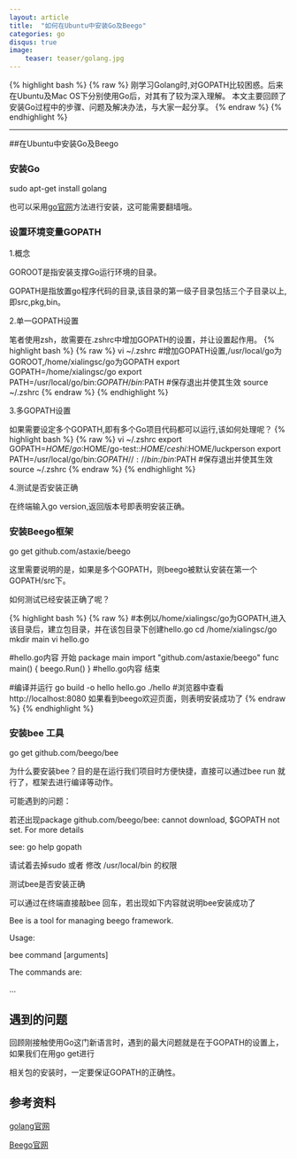 ```yaml
---
layout: article
title:  "如何在Ubuntu中安装Go及Beego"
categories: go
disqus: true
image:
    teaser: teaser/golang.jpg
---
```


{% highlight bash %}
{% raw %}
刚学习Golang时,对GOPATH比较困惑。后来在Ubuntu及Mac OS下分别使用Go后，对其有了较为深入理解。
本文主要回顾了安装Go过程中的步骤、问题及解决办法，与大家一起分享。
{% endraw %}
{% endhighlight %} 

---


##在Ubuntu中安装Go及Beego

### 安装Go

sudo apt-get install golang

也可以采用[go官网](http://golang.org/doc/install)方法进行安装，这可能需要翻墙哦。


### 设置环境变量GOPATH

1.概念

GOROOT是指安装支撑Go运行环境的目录。

GOPATH是指放置go程序代码的目录,该目录的第一级子目录包括三个子目录以上,即src,pkg,bin。


2.单一GOPATH设置

笔者使用zsh，故需要在.zshrc中增加GOPATH的设置，并让设置起作用。
{% highlight bash %}
{% raw %}
vi ~/.zshrc
#增加GOPATH设置,/usr/local/go为GOROOT,/home/xialingsc/go为GOPATH
export GOPATH=/home/xialingsc/go
export PATH=/usr/local/go/bin:$GOPATH/bin:$PATH
#保存退出并使其生效
source ~/.zshrc
{% endraw %}
{% endhighlight %}

3.多GOPATH设置

如果需要设定多个GOPATH,即有多个Go项目代码都可以运行,该如何处理呢？
{% highlight bash %}
{% raw %}
vi ~/.zshrc
export GOPATH=$HOME/go:$HOME/go-test::$HOME/ceshi:$HOME/luckperson
export PATH=/usr/local/go/bin:${GOPATH//://bin:}/bin:$PATH
#保存退出并使其生效
source ~/.zshrc
{% endraw %}
{% endhighlight %}

4.测试是否安装正确

在终端输入go version,返回版本号即表明安装正确。

### 安装Beego框架

go get github.com/astaxie/beego

这里需要说明的是，如果是多个GOPATH，则beego被默认安装在第一个GOPATH/src下。

如何测试已经安装正确了呢？

{% highlight bash  %}
{% raw %}
#本例以/home/xialingsc/go为GOPATH,进入该目录后，建立包目录，并在该包目录下创建hello.go
cd /home/xialingsc/go
mkdir main
vi hello.go

#hello.go内容 开始
package main
import "github.com/astaxie/beego"
func main() {
    beego.Run()
}
#hello.go内容 结束

#编译并运行
go build -o hello hello.go
./hello
#浏览器中查看
http://localhost:8080
如果看到beego欢迎页面，则表明安装成功了
{% endraw %}
{% endhighlight %}



### 安装bee 工具

go get github.com/beego/bee

为什么要安装bee？目的是在运行我们项目时方便快捷，直接可以通过bee run 就行了，框架去进行编译等动作。

可能遇到的问题：

若还出现package github.com/beego/bee: cannot download, $GOPATH not set. For more details 

see: go help gopath

请试着去掉sudo 或者 修改 /usr/local/bin 的权限


测试bee是否安装正确

可以通过在终端直接敲bee 回车，若出现如下内容就说明bee安装成功了

Bee is a tool for managing beego framework.

Usage:

bee command [arguments]

The commands are:

...


## 遇到的问题

回顾刚接触使用Go这门新语言时，遇到的最大问题就是在于GOPATH的设置上，如果我们在用go get进行

相关包的安装时，一定要保证GOPATH的正确性。



## 参考资料

[golang官网](http://golang.org/doc/instal)

[Beego官网](beego.me)






























